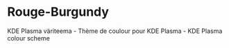 # Rouge-Burgundy
KDE Plasma väriteema - Thème de coulour pour KDE Plasma - KDE Plasma colour scheme
